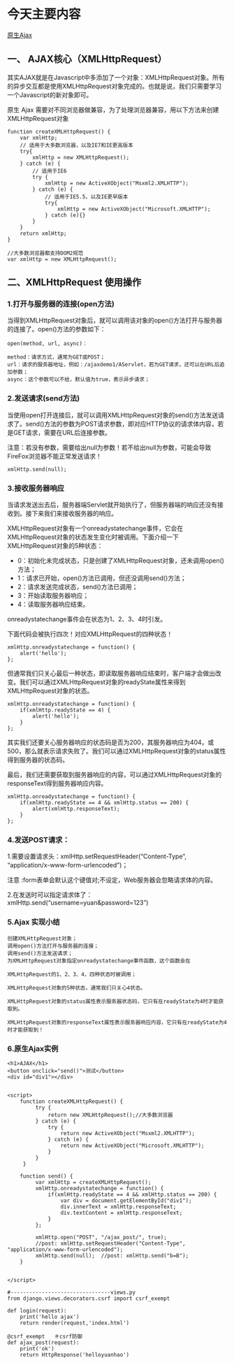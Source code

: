 # 今天主要内容
[原生Ajax]()

## 一、 AJAX核心（XMLHttpRequest）

其实AJAX就是在Javascript中多添加了一个对象：XMLHttpRequest对象。所有的异步交互都是使用XMLHttpRequest对象完成的。也就是说，我们只需要学习一个Javascript的新对象即可。

原生 Ajax 需要对不同浏览器做兼容，为了处理浏览器兼容，用以下方法来创建XMLHttpRequest对象
```
function createXMLHttpRequest() {
    var xmlHttp;
    // 适用于大多数浏览器，以及IE7和IE更高版本
    try{
        xmlHttp = new XMLHttpRequest();
    } catch (e) {
        // 适用于IE6
        try {
            xmlHttp = new ActiveXObject("Msxml2.XMLHTTP");
        } catch (e) {
            // 适用于IE5.5，以及IE更早版本
            try{
                xmlHttp = new ActiveXObject("Microsoft.XMLHTTP");
            } catch (e){}
        }
    }            
    return xmlHttp;
}

//大多数浏览器都支持DOM2规范
var xmlHttp = new XMLHttpRequest();
```
## 二、XMLHttpRequest 使用操作
### 1.打开与服务器的连接(open方法)
当得到XMLHttpRequest对象后，就可以调用该对象的open()方法打开与服务器的连接了。open()方法的参数如下：
```
open(method, url, async)：

method：请求方式，通常为GET或POST；
url：请求的服务器地址，例如：/ajaxdemo1/AServlet，若为GET请求，还可以在URL后追加参数；
async：这个参数可以不给，默认值为true，表示异步请求；
```
### 2.发送请求(send方法)
当使用open打开连接后，就可以调用XMLHttpRequest对象的send()方法发送请求了。send()方法的参数为POST请求参数，即对应HTTP协议的请求体内容，若是GET请求，需要在URL后连接参数。

注意：若没有参数，需要给出null为参数！若不给出null为参数，可能会导致FireFox浏览器不能正常发送请求！
```
xmlHttp.send(null);
```
### 3.接收服务器响应
当请求发送出去后，服务器端Servlet就开始执行了，但服务器端的响应还没有接收到。接下来我们来接收服务器的响应。

XMLHttpRequest对象有一个onreadystatechange事件，它会在XMLHttpRequest对象的状态发生变化时被调用。下面介绍一下XMLHttpRequest对象的5种状态：

- 0：初始化未完成状态，只是创建了XMLHttpRequest对象，还未调用open()方法；
- 1：请求已开始，open()方法已调用，但还没调用send()方法；
- 2：请求发送完成状态，send()方法已调用；
- 3：开始读取服务器响应；
- 4：读取服务器响应结束。 

onreadystatechange事件会在状态为1、2、3、4时引发。

下面代码会被执行四次！对应XMLHttpRequest的四种状态！
```
xmlHttp.onreadystatechange = function() {
    alert('hello');
};
```
但通常我们只关心最后一种状态，即读取服务器响应结束时，客户端才会做出改变。我们可以通过XMLHttpRequest对象的readyState属性来得到XMLHttpRequest对象的状态。
```
xmlHttp.onreadystatechange = function() {
    if(xmlHttp.readyState == 4) {
        alert('hello');    
    }
};
```
其实我们还要关心服务器响应的状态码是否为200，其服务器响应为404，或500，那么就表示请求失败了。我们可以通过XMLHttpRequest对象的status属性得到服务器的状态码。

最后，我们还需要获取到服务器响应的内容，可以通过XMLHttpRequest对象的responseText得到服务器响应内容。
```
xmlHttp.onreadystatechange = function() {
    if(xmlHttp.readyState == 4 && xmlHttp.status == 200) {
        alert(xmlHttp.responseText);    
    }
};
```
### 4.发送POST请求：
1.需要设置请求头：xmlHttp.setRequestHeader(“Content-Type”, “application/x-www-form-urlencoded”)；

注意 :form表单会默认这个键值对;不设定，Web服务器会忽略请求体的内容。

2.在发送时可以指定请求体了：xmlHttp.send(“username=yuan&password=123”)

### 5.Ajax 实现小结
```
创建XMLHttpRequest对象；
调用open()方法打开与服务器的连接；
调用send()方法发送请求；
为XMLHttpRequest对象指定onreadystatechange事件函数，这个函数会在

XMLHttpRequest的1、2、3、4，四种状态时被调用；

XMLHttpRequest对象的5种状态，通常我们只关心4状态。

XMLHttpRequest对象的status属性表示服务器状态码，它只有在readyState为4时才能获取到。

XMLHttpRequest对象的responseText属性表示服务器响应内容，它只有在readyState为4时才能获取到！
```
### 6.原生Ajax实例
```
<h1>AJAX</h1>
<button onclick="send()">测试</button>
<div id="div1"></div>


<script>
    function createXMLHttpRequest() {
         try {
             return new XMLHttpRequest();//大多数浏览器
         } catch (e) {
             try {
                 return new ActiveXObject("Msxml2.XMLHTTP");
             } catch (e) {
                 return new ActiveXObject("Microsoft.XMLHTTP");
             }
         }
     }

    function send() {
         var xmlHttp = createXMLHttpRequest();
         xmlHttp.onreadystatechange = function() {
             if(xmlHttp.readyState == 4 && xmlHttp.status == 200) {
                 var div = document.getElementById("div1");
                 div.innerText = xmlHttp.responseText;
                 div.textContent = xmlHttp.responseText;
             }
         };

         xmlHttp.open("POST", "/ajax_post/", true);
         //post: xmlHttp.setRequestHeader("Content-Type", "application/x-www-form-urlencoded");
         xmlHttp.send(null);  //post: xmlHttp.send("b=B");
    }


</script>
       
#--------------------------------views.py 
from django.views.decorators.csrf import csrf_exempt

def login(request):
    print('hello ajax')
    return render(request,'index.html')

@csrf_exempt   ＃csrf防御
def ajax_post(request):
    print('ok')
    return HttpResponse('helloyuanhao') 
```

